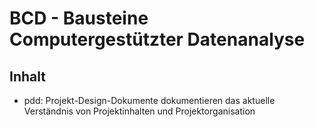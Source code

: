 # BCD - Bausteine Computergestützter Datenanalyse

## Inhalt

- pdd: Projekt-Design-Dokumente dokumentieren das aktuelle Verständnis von Projektinhalten und Projektorganisation

